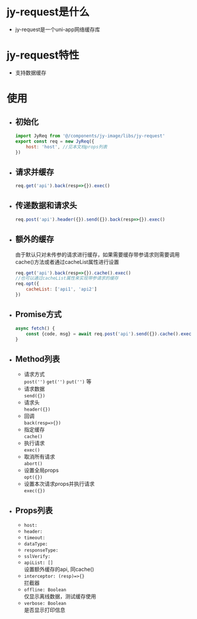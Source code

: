 # jy-request是什么
* jy-request是一个uni-app网络缓存库

# jy-request特性
* 支持数据缓存

# 使用
- ## 初始化
  ```js
  import JyReq from '@/components/jy-image/libs/jy-request'
  export const req = new JyReq({
      host: 'host', //见本文档props列表
  })
  ```
- ## 请求并缓存
  ```js
  req.get('api').back(resp=>{}).exec()
  ```
- ## 传递数据和请求头
  ```js
  req.post('api').header({}).send({}).back(resp=>{}).exec()
  ```
- ## 额外的缓存  
  由于默认只对未传参的请求进行缓存，如果需要缓存带参请求则需要调用cache()方法或者通过cacheList属性进行设置
  ```js
  req.get('api').back(resp=>{}).cache().exec() 
  //也可以通过cacheList属性来实现带参请求的缓存
  req.opt({
      cacheList: ['api1', 'api2']
  })
  ```
- ## Promise方式
  ```js
  async fetch() {
      const {code, msg} = await req.post('api').send({}).cache().exec()
  }
  ```
- ## Method列表
  - 请求方式  
  `post('')` `get('')` `put('')` 等  
  - 请求数据  
  `send({})`
  - 请求头  
  `header({})`
  - 回调  
  `back(resp=>{})`
  - 指定缓存  
  `cache()`
  - 执行请求  
  `exec()`
  - 取消所有请求  
  `abort()`
  - 设置全局props  
  `opt({})`
  - 设置本次请求props并执行请求  
  `exec({})`  

- ## Props列表
  - `host:`  
  - `header:`  
  - `timeout:`  
  - `dataType:`  
  - `responseType:`  
  - `sslVerify:`  
  - `apiList: []`  
  设置额外缓存的api, 同cache()
  - `interceptor: (resp)=>{}`  
  拦截器
  - `offline: Boolean`  
  仅显示离线数据，测试缓存使用
  - `verbose: Boolean`  
  是否显示打印信息

